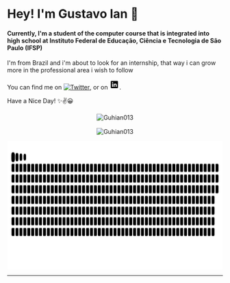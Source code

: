 # Hey! I'm Gustavo Ian 👋

<h4>Currently, I'm a student of the computer course that is integrated into high school at Instituto Federal de Educação, Ciência e Tecnologia de São Paulo (IFSP)</h4>

I'm from Brazil and i'm about to look for an internship, that way i can grow more in the professional area i wish to follow 

<!-- Actual text -->

You can find me on [![Twitter][1.2]][1], or on [![LinkedIn][2.2]][2].

Have a Nice Day! ✨✌😀

<!-- Icons -->

[1.2]: http://i.imgur.com/wWzX9uB.png (twitter icon)
[2.2]: https://raw.githubusercontent.com/Guhian013/Guhian013/master/icons8-linkedin-23.png (LinkedIn icon)

<!-- Links to my social media accounts -->

[1]: https://twitter.com/Gu_hhh02
[2]: www.linkedin.com/in/gnascimento-ian

<div align="center"><img height="300em" src="https://github-readme-stats.vercel.app/api?username=Guhian013&hide_border=true&count_private=true&show_icons=true&theme=radical" alt="Guhian013" align="center"/></p>

<div align="center"><img height="300em" src="https://github-readme-stats.vercel.app/api/top-langs/?username=Guhian013&hide_border=true&count_private=true&show_icons=true&theme=radical" alt="Guhian013" align="center"/></div>

<p align="center"><img height="300em" src="https://github.com/Guhian013/Guhian013/blob/output/github-contribution-grid-snake.svg" alt="Guhian013" align="center"/></div>

****

